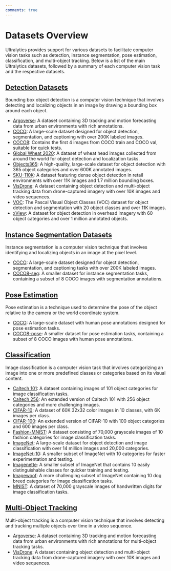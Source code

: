 ```yaml
---
comments: true
---
```


# Datasets Overview

Ultralytics provides support for various datasets to facilitate computer vision tasks such as detection, instance segmentation, pose estimation, classification, and multi-object tracking. Below is a list of the main Ultralytics datasets, followed by a summary of each computer vision task and the respective datasets.

## [Detection Datasets](detect/index.md)

Bounding box object detection is a computer vision technique that involves detecting and localizing objects in an image by drawing a bounding box around each object.

 * [Argoverse](detect/argoverse.md): A dataset containing 3D tracking and motion forecasting data from urban environments with rich annotations.
 * [COCO](detect/coco.md): A large-scale dataset designed for object detection, segmentation, and captioning with over 200K labeled images.
 * [COCO8](detect/coco8.md): Contains the first 4 images from COCO train and COCO val, suitable for quick tests.
 * [Global Wheat 2020](detect/globalwheat2020.md): A dataset of wheat head images collected from around the world for object detection and localization tasks.
 * [Objects365](detect/objects365.md): A high-quality, large-scale dataset for object detection with 365 object categories and over 600K annotated images.
 * [SKU-110K](detect/sku-110k.md): A dataset featuring dense object detection in retail environments with over 11K images and 1.7 million bounding boxes.
 * [VisDrone](detect/visdrone.md): A dataset containing object detection and multi-object tracking data from drone-captured imagery with over 10K images and video sequences.
 * [VOC](detect/voc.md): The Pascal Visual Object Classes (VOC) dataset for object detection and segmentation with 20 object classes and over 11K images.
 * [xView](detect/xview.md): A dataset for object detection in overhead imagery with 60 object categories and over 1 million annotated objects.

## [Instance Segmentation Datasets](segment/index.md)

Instance segmentation is a computer vision technique that involves identifying and localizing objects in an image at the pixel level.

 * [COCO](segment/coco.md): A large-scale dataset designed for object detection, segmentation, and captioning tasks with over 200K labeled images.
 * [COCO8-seg](segment/coco8-seg.md): A smaller dataset for instance segmentation tasks, containing a subset of 8 COCO images with segmentation annotations.

## [Pose Estimation](pose/index.md)

Pose estimation is a technique used to determine the pose of the object relative to the camera or the world coordinate system.

 * [COCO](pose/coco.md): A large-scale dataset with human pose annotations designed for pose estimation tasks.
 * [COCO8-pose](pose/coco8-pose.md): A smaller dataset for pose estimation tasks, containing a subset of 8 COCO images with human pose annotations.

## [Classification](classify/index.md)

Image classification is a computer vision task that involves categorizing an image into one or more predefined classes or categories based on its visual content.

 * [Caltech 101](classify/caltech101.md): A dataset containing images of 101 object categories for image classification tasks.
 * [Caltech 256](classify/caltech256.md): An extended version of Caltech 101 with 256 object categories and more challenging images.
 * [CIFAR-10](classify/cifar10.md): A dataset of 60K 32x32 color images in 10 classes, with 6K images per class.
 * [CIFAR-100](classify/cifar100.md): An extended version of CIFAR-10 with 100 object categories and 600 images per class.
 * [Fashion-MNIST](classify/fashion-mnist.md): A dataset consisting of 70,000 grayscale images of 10 fashion categories for image classification tasks.
 * [ImageNet](classify/imagenet.md): A large-scale dataset for object detection and image classification with over 14 million images and 20,000 categories.
 * [ImageNet-10](classify/imagenet10.md): A smaller subset of ImageNet with 10 categories for faster experimentation and testing.
 * [Imagenette](classify/imagenette.md): A smaller subset of ImageNet that contains 10 easily distinguishable classes for quicker training and testing.
 * [Imagewoof](classify/imagewoof.md): A more challenging subset of ImageNet containing 10 dog breed categories for image classification tasks.
 * [MNIST](classify/mnist.md): A dataset of 70,000 grayscale images of handwritten digits for image classification tasks.

## [Multi-Object Tracking](track/index.md)

Multi-object tracking is a computer vision technique that involves detecting and tracking multiple objects over time in a video sequence.

* [Argoverse](detect/argoverse.md): A dataset containing 3D tracking and motion forecasting data from urban environments with rich annotations for multi-object tracking tasks.
* [VisDrone](detect/visdrone.md): A dataset containing object detection and multi-object tracking data from drone-captured imagery with over 10K images and video sequences.
